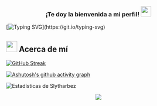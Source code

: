 <h3 align="center">
  ¡Te doy la bienvenida a mi perfil!
  <img src="https://media.giphy.com/media/hvRJCLFzcasrR4ia7z/giphy.gif" width="28">
</h3>

[![Typing SVG](https://readme-typing-svg.demolab.com?font=Afacad+Flux&size=30&pause=1000&color=367AF7&center=true&width=435&lines=Soy+un+estudiante+universitario;Actualmente+soy+el+l%C3%ADder+un+equipo;%C2%A1Explora+mis+proyectos!)](https://git.io/typing-svg)

<!--Acerca de mí-->

## <picture><img src = "https://github.com/7oSkaaa/7oSkaaa/blob/main/Images/about_me.gif?raw=true" width = 30px></picture> Acerca de mí 

[![GitHub Streak](https://github-readme-streak-stats.herokuapp.com?user=Slytharbez&theme=dark&hide_border=true&border_radius=8&locale=es&fire=3672EB&stroke=000000&ring=3675EB&currStreakLabel=367CEB)](https://git.io/streak-stats)

[![Ashutosh's github activity graph](https://github-readme-activity-graph.vercel.app/graph?username=Ashutosh00710&theme=react-dark)](https://github.com/ashutosh00710/github-readme-activity-graph)

![Estadísticas de Slytharbez](https://github-readme-stats.vercel.app/api?username=anuraghazra&show_icons=true&theme=github_dark)

<!--profile visit count-->

<div align="center">


[![](https://visitcount.itsvg.in/api?id=Slytharbez&label=Profile%20Views&color=12&icon=0&pretty=false)](https://visitcount.itsvg.in)

</div>
